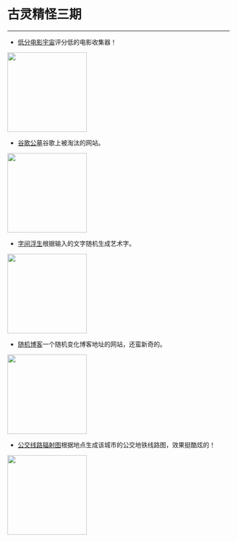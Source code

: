 # 古灵精怪三期
---

- [低分电影宇宙](https://datamuse.guokr.com/wmu)评分低的电影收集器！
<img width="180px" bor src="//qlhox0zpu.hn-bkt.clouddn.com/dfdyyz.png">

- [谷歌公墓](https://killedbygoogle.com/)谷歌上被淘汰的网站。
<img width="180px" bor src="//qlhox0zpu.hn-bkt.clouddn.com/gggm.png">

- [字间浮生](http://z.topurl.cn/z/index.html#/)根据输入的文字随机生成艺术字。
<img width="180px" bor src="//qlhox0zpu.hn-bkt.clouddn.com/zjfs.png">

- [随机博客](http://www.nealian.cn/)一个随机变化博客地址的网站，还蛮新奇的。
<img width="180px" bor src="//qlhox0zpu.hn-bkt.clouddn.com/sjbk.png">

- [公交线路辐射图](https://bus.daibor.com/#/)根据地点生成该城市的公交地铁线路图，效果挺酷炫的！
<img width="180px" bor src="//qlhox0zpu.hn-bkt.clouddn.com/gjxlfst.png">